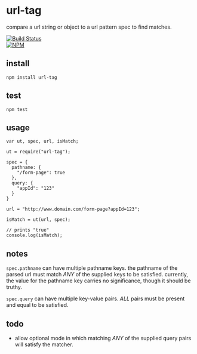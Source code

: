 # url-tag

compare a url string or object to a url pattern spec to find matches.

[![Build Status](https://travis-ci.org/Interlincx/url-tag.png?branch=master)](https://travis-ci.org/Interlincx/url-tag)  
[![NPM](https://nodei.co/npm/url-tag.png?downloads=true)](https://nodei.co/npm/url-tag/)

## install

    npm install url-tag

## test

    npm test

## usage
    var ut, spec, url, isMatch;

    ut = require("url-tag");

    spec = {
      pathname: {
        "/form-page": true
      },
      query: {
        "appId": "123"
      }
    }

    url = "http://www.domain.com/form-page?appId=123";
    
    isMatch = ut(url, spec);

    // prints "true"
    console.log(isMatch);

## notes
  
`spec.pathname` can have multiple pathname keys. the pathname of the parsed url must match _ANY_ of the supplied keys to be satisfied. currently, the value for the pathname key carries no significance, though it should be truthy.

`spec.query` can have multiple key-value pairs. _ALL_ pairs must be present and equal to be satisfied.

## todo

- allow optional mode in which matching _ANY_ of the supplied query pairs will satisfy the matcher.
